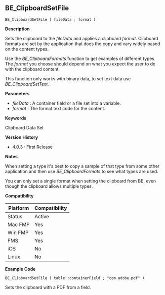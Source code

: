 ## BE_ClipboardSetFile

    BE_ClipboardSetFile ( fileData ; format )

**Description**  

Sets the clipboard to the *fileData* and applies a clipboard *format*. Clipboard formats are set by the application that does the copy and vary widely based on the content types.

Use the *BE_ClipboardFormats* function to get examples of different types. The *format* you choose should depend on what you expect the user to do with the clipboard content.

This function only works with binary data, to set text data use *BE_ClipboardSetText*.

**Parameters**

* *fileData* : A container field or a file set into a variable.
* *format* : The format text code for the content.

**Keywords**  

Clipboard Data Set

**Version History**

* 4.0.3 : First Release

**Notes**

When setting a type it's best to copy a sample of that type from some other application and then use *BE_ClipboardFormats* to see what types are used.

You can only set a single format when setting the clipboard from BE, even though the clipboard allows multiple types.

**Compatibility** 

| Platform | Compatibility |
|-----------|-----------|
| Status | Active |  
| Mac FMP | Yes  |  
| Win FMP | Yes  |  
| FMS | Yes  |  
| iOS | No  |  
| Linux | No  |  

**Example Code**

	BE_ClipboardSetFile ( table::containerField ; "com.adobe.pdf" )

Sets the clipboard with a PDF from a field.
